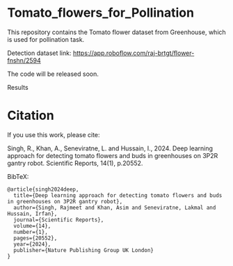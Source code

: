 # Tomato_flowers_for_Pollination

This repository contains the Tomato flower dataset from Greenhouse, which is used for pollination task.

Detection dataset link: https://app.roboflow.com/raj-brtgt/flower-fnshn/2594

The code will be released soon.

Results


# Citation
If you use this work, please cite:

Singh, R., Khan, A., Seneviratne, L. and Hussain, I., 2024. Deep learning approach for detecting tomato flowers and buds in greenhouses on 3P2R gantry robot. Scientific Reports, 14(1), p.20552.

BibTeX:
```
@article{singh2024deep,
  title={Deep learning approach for detecting tomato flowers and buds in greenhouses on 3P2R gantry robot},
  author={Singh, Rajmeet and Khan, Asim and Seneviratne, Lakmal and Hussain, Irfan},
  journal={Scientific Reports},
  volume={14},
  number={1},
  pages={20552},
  year={2024},
  publisher={Nature Publishing Group UK London}
}
```

